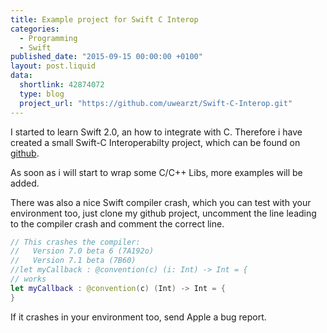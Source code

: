 ```yaml
---
title: Example project for Swift C Interop
categories:
  - Programming
  - Swift
published_date: "2015-09-15 00:00:00 +0100"
layout: post.liquid
data:
  shortlink: 42874072
  type: blog
  project_url: "https://github.com/uwearzt/Swift-C-Interop.git"
---
```

I started to learn Swift 2.0, an how to integrate with C. Therefore i have created a small Swift-C Interoperabilty 
project, which can be found on [github](https://github.com/uwearzt/Swift-C-Interop.git).

As soon as i will start to wrap some C/C++ Libs, more examples will be added.

There was also a nice Swift compiler crash, which you can test with your environment too, just clone my github
project, uncomment the line leading to the compiler crash and comment the correct line.

<!-- more -->

```swift
// This crashes the compiler: 
//   Version 7.0 beta 6 (7A192o)
//   Version 7.1 beta (7B60)
//let myCallback : @convention(c) (i: Int) -> Int = {
// works
let myCallback : @convention(c) (Int) -> Int = {
}
```

If it crashes in your environment too, send Apple a bug report.
